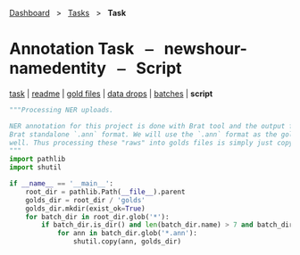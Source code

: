 [Dashboard](../../index.md)  &nbsp; > &nbsp; [Tasks](../index.md)  &nbsp; > &nbsp; **Task** 

# Annotation Task &nbsp; ⎯ &nbsp; newshour-namedentity &nbsp; ⎯ &nbsp; Script

[task](index.md) | [readme](readme_file.md) | [gold files](golds.md) | [data drops](drops/index.md) | [batches](batches.md) | **script** 

```python
"""Processing NER uploads.

NER annotation for this project is done with Brat tool and the output format is 
Brat standalone `.ann` format. We will use the `.ann` format as the gold format as
well. Thus processing these "raws" into golds files is simply just copying files.
"""
import pathlib
import shutil

if __name__ == '__main__':
    root_dir = pathlib.Path(__file__).parent
    golds_dir = root_dir / 'golds'
    golds_dir.mkdir(exist_ok=True)
    for batch_dir in root_dir.glob('*'):
        if batch_dir.is_dir() and len(batch_dir.name) > 7 and batch_dir.name[6] == '-' and all([c.isdigit() for c in batch_dir.name[:6]]):
            for ann in batch_dir.glob('*.ann'):
                shutil.copy(ann, golds_dir)

```

